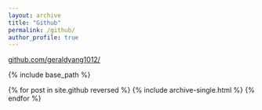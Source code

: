 ```yaml
---
layout: archive
title: "Github"
permalink: /github/
author_profile: true
---
```


[github.com/geraldyang1012/](https://github.com/geraldyang1012/)

{% include base_path %}

{% for post in site.github reversed %}
  {% include archive-single.html %}
{% endfor %}
